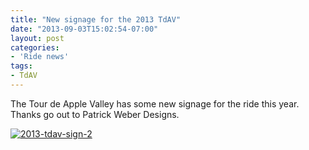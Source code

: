```yaml
---
title: "New signage for the 2013 TdAV"
date: "2013-09-03T15:02:54-07:00"
layout: post
categories:
- 'Ride news'
tags:
- TdAV
---
```


The Tour de Apple Valley has some new signage for the ride this year. Thanks go out to Patrick Weber Designs.

[![2013-tdav-sign-2](https://farm4.staticflickr.com/3750/9661386467_9bcd857a56.jpg)](https://www.flickr.com/photos/15848140@N02/9661386467/ "2013-tdav-sign-2 by Tour de Apple Valley, on Flickr")
